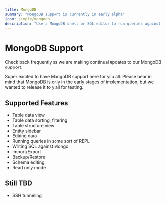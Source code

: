```yaml
---
title: MongoDB
summary: "MongoDB support is currently in early alpha"
icon: simple/mongodb
description: "Use a MongoDB shell or SQL editor to run queries against MongoDB by using Beekeeper Studio"
---
```


# MongoDB Support

Check back frequently as we are making continual updates to our MongoDB support.

Super excited to have MongoDB support here for you all. Please bear in mind that MongoDB is only in the early stages of implementation, but we wanted to release it to y'all for testing.

## Supported Features

- Table data view
- Table data sorting, filtering
- Table structure view
- Entity sidebar
- Editing data
- Running queries in some sort of REPL
- Writing SQL against Mongo
- Import/Export
- Backup/Restore
- Schema editing
- Read only mode


## Still TBD

- SSH tunneling